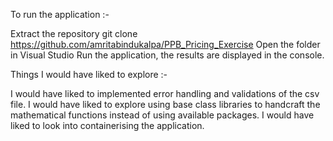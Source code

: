 To run the application :-

Extract the repository git clone https://github.com/amritabindukalpa/PPB_Pricing_Exercise
Open the folder in Visual Studio
Run the application, the results are displayed in the console.

Things I would have liked to explore :-

I would have liked to implemented error handling and validations of the csv file.
I would have liked to explore using base class libraries to handcraft the mathematical functions instead of using available packages.
I would have liked to look into containerising the application. 
